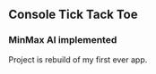 ## Console Tick Tack Toe ##
### MinMax AI implemented ###

Project is rebuild of my first ever app. 
